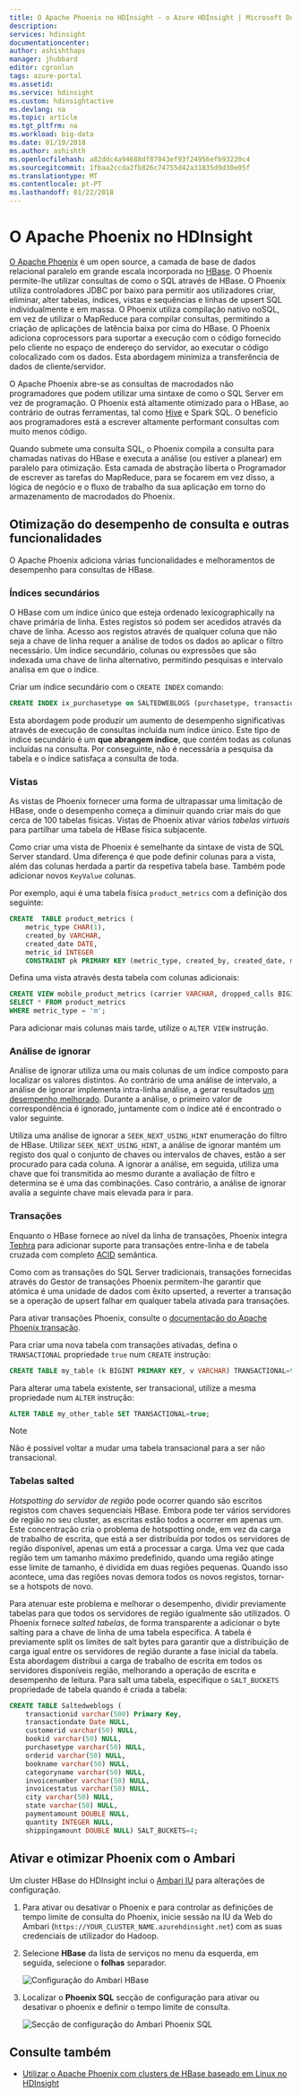 ```yaml
---
title: O Apache Phoenix no HDInsight - o Azure HDInsight | Microsoft Docs
description: 
services: hdinsight
documentationcenter: 
author: ashishthaps
manager: jhubbard
editor: cgronlun
tags: azure-portal
ms.assetid: 
ms.service: hdinsight
ms.custom: hdinsightactive
ms.devlang: na
ms.topic: article
ms.tgt_pltfrm: na
ms.workload: big-data
ms.date: 01/19/2018
ms.author: ashishth
ms.openlocfilehash: a82ddc4a94688df87043ef93f24956efb93220c4
ms.sourcegitcommit: 1fbaa2ccda2fb826c74755d42a31835d9d30e05f
ms.translationtype: MT
ms.contentlocale: pt-PT
ms.lasthandoff: 01/22/2018
---
```

# <a name="apache-phoenix-in-hdinsight"></a>O Apache Phoenix no HDInsight

[O Apache Phoenix](http://phoenix.apache.org/) é um open source, a camada de base de dados relacional paralelo em grande escala incorporada no [HBase](hbase/apache-hbase-overview.md). O Phoenix permite-lhe utilizar consultas de como o SQL através de HBase. O Phoenix utiliza controladores JDBC por baixo para permitir aos utilizadores criar, eliminar, alter tabelas, índices, vistas e sequências e linhas de upsert SQL individualmente e em massa. O Phoenix utiliza compilação nativo noSQL, em vez de utilizar o MapReduce para compilar consultas, permitindo a criação de aplicações de latência baixa por cima do HBase. O Phoenix adiciona coprocessors para suportar a execução com o código fornecido pelo cliente no espaço de endereço do servidor, ao executar o código colocalizado com os dados. Esta abordagem minimiza a transferência de dados de cliente/servidor.

O Apache Phoenix abre-se as consultas de macrodados não programadores que podem utilizar uma sintaxe de como o SQL Server em vez de programação. O Phoenix está altamente otimizado para o HBase, ao contrário de outras ferramentas, tal como [Hive](hadoop/hdinsight-use-hive.md) e Spark SQL. O benefício aos programadores está a escrever altamente performant consultas com muito menos código.
<!-- [Spark SQL](spark/apache-spark-sql-with-hdinsight.md)  -->

Quando submete uma consulta SQL, o Phoenix compila a consulta para chamadas nativas do HBase e executa a análise (ou estiver a planear) em paralelo para otimização. Esta camada de abstração liberta o Programador de escrever as tarefas do MapReduce, para se focarem em vez disso, a lógica de negócio e o fluxo de trabalho da sua aplicação em torno do armazenamento de macrodados do Phoenix.

## <a name="query-performance-optimization-and-other-features"></a>Otimização do desempenho de consulta e outras funcionalidades

O Apache Phoenix adiciona várias funcionalidades e melhoramentos de desempenho para consultas de HBase.

### <a name="secondary-indexes"></a>Índices secundários

O HBase com um índice único que esteja ordenado lexicographically na chave primária de linha. Estes registos só podem ser acedidos através da chave de linha. Acesso aos registos através de qualquer coluna que não seja a chave de linha requer a análise de todos os dados ao aplicar o filtro necessário. Um índice secundário, colunas ou expressões que são indexada uma chave de linha alternativo, permitindo pesquisas e intervalo analisa em que o índice.

Criar um índice secundário com o `CREATE INDEX` comando:

```sql
CREATE INDEX ix_purchasetype on SALTEDWEBLOGS (purchasetype, transactiondate) INCLUDE (bookname, quantity);
```

Esta abordagem pode produzir um aumento de desempenho significativas através de execução de consultas incluída num índice único. Este tipo de índice secundário é um **que abrangem índice**, que contém todas as colunas incluídas na consulta. Por conseguinte, não é necessária a pesquisa da tabela e o índice satisfaça a consulta de toda.

### <a name="views"></a>Vistas

As vistas de Phoenix fornecer uma forma de ultrapassar uma limitação de HBase, onde o desempenho começa a diminuir quando criar mais do que cerca de 100 tabelas físicas. Vistas de Phoenix ativar vários *tabelas virtuais* para partilhar uma tabela de HBase física subjacente.

Como criar uma vista de Phoenix é semelhante da sintaxe de vista de SQL Server standard. Uma diferença é que pode definir colunas para a vista, além das colunas herdada a partir da respetiva tabela base. Também pode adicionar novos `KeyValue` colunas.

Por exemplo, aqui é uma tabela física `product_metrics` com a definição dos seguinte:

```sql
CREATE  TABLE product_metrics (
    metric_type CHAR(1),
    created_by VARCHAR, 
    created_date DATE, 
    metric_id INTEGER
    CONSTRAINT pk PRIMARY KEY (metric_type, created_by, created_date, metric_id));
```

Defina uma vista através desta tabela com colunas adicionais:

```sql
CREATE VIEW mobile_product_metrics (carrier VARCHAR, dropped_calls BIGINT) AS
SELECT * FROM product_metrics
WHERE metric_type = 'm';
```

Para adicionar mais colunas mais tarde, utilize o `ALTER VIEW` instrução.

### <a name="skip-scan"></a>Análise de ignorar

Análise de ignorar utiliza uma ou mais colunas de um índice composto para localizar os valores distintos. Ao contrário de uma análise de intervalo, a análise de ignorar implementa intra-linha análise, a gerar resultados [um desempenho melhorado](http://phoenix.apache.org/performance.html#Skip-Scan). Durante a análise, o primeiro valor de correspondência é ignorado, juntamente com o índice até é encontrado o valor seguinte.

Utiliza uma análise de ignorar a `SEEK_NEXT_USING_HINT` enumeração do filtro de HBase. Utilizar `SEEK_NEXT_USING_HINT`, a análise de ignorar mantém um registo dos qual o conjunto de chaves ou intervalos de chaves, estão a ser procurado para cada coluna. A ignorar a análise, em seguida, utiliza uma chave que foi transmitida ao mesmo durante a avaliação de filtro e determina se é uma das combinações. Caso contrário, a análise de ignorar avalia a seguinte chave mais elevada para ir para.

### <a name="transactions"></a>Transações

Enquanto o HBase fornece ao nível da linha de transações, Phoenix integra [Tephra](http://tephra.io/) para adicionar suporte para transações entre-linha e de tabela cruzada com completo [ACID](https://en.wikipedia.org/wiki/ACID) semântica.

Como com as transações do SQL Server tradicionais, transações fornecidas através do Gestor de transações Phoenix permitem-lhe garantir que atómica é uma unidade de dados com êxito upserted, a reverter a transação se a operação de upsert falhar em qualquer tabela ativada para transações.

Para ativar transações Phoenix, consulte o [documentação do Apache Phoenix transação](http://phoenix.apache.org/transactions.html).

Para criar uma nova tabela com transações ativadas, defina o `TRANSACTIONAL` propriedade `true` num `CREATE` instrução:

```sql
CREATE TABLE my_table (k BIGINT PRIMARY KEY, v VARCHAR) TRANSACTIONAL=true;
```

Para alterar uma tabela existente, ser transacional, utilize a mesma propriedade num `ALTER` instrução:

```sql
ALTER TABLE my_other_table SET TRANSACTIONAL=true;
```

> [!NOTE]
> Não é possível voltar a mudar uma tabela transacional para a ser não transacional.

### <a name="salted-tables"></a>Tabelas salted

*Hotspotting do servidor de região* pode ocorrer quando são escritos registos com chaves sequenciais HBase. Embora pode ter vários servidores de região no seu cluster, as escritas estão todos a ocorrer em apenas um. Este concentração cria o problema de hotspotting onde, em vez da carga de trabalho de escrita, que está a ser distribuída por todos os servidores de região disponível, apenas um está a processar a carga. Uma vez que cada região tem um tamanho máximo predefinido, quando uma região atinge esse limite de tamanho, é dividida em duas regiões pequenas. Quando isso acontece, uma das regiões novas demora todos os novos registos, tornar-se a hotspots de novo.

Para atenuar este problema e melhorar o desempenho, dividir previamente tabelas para que todos os servidores de região igualmente são utilizados. O Phoenix fornece *salted tabelas*, de forma transparente a adicionar o byte salting para a chave de linha de uma tabela específica. A tabela é previamente split os limites de salt bytes para garantir que a distribuição de carga igual entre os servidores de região durante a fase inicial da tabela. Esta abordagem distribui a carga de trabalho de escrita em todos os servidores disponíveis região, melhorando a operação de escrita e desempenho de leitura. Para salt uma tabela, especifique o `SALT_BUCKETS` propriedade de tabela quando é criada a tabela:

```sql
CREATE TABLE Saltedweblogs (
    transactionid varchar(500) Primary Key,
    transactiondate Date NULL,
    customerid varchar(50) NULL,
    bookid varchar(50) NULL,
    purchasetype varchar(50) NULL,
    orderid varchar(50) NULL,
    bookname varchar(50) NULL,
    categoryname varchar(50) NULL,
    invoicenumber varchar(50) NULL,
    invoicestatus varchar(50) NULL,
    city varchar(50) NULL,
    state varchar(50) NULL,
    paymentamount DOUBLE NULL,
    quantity INTEGER NULL,
    shippingamount DOUBLE NULL) SALT_BUCKETS=4;
```

## <a name="enable-and-tune-phoenix-with-ambari"></a>Ativar e otimizar Phoenix com o Ambari

Um cluster HBase do HDInsight inclui o [Ambari IU](hdinsight-hadoop-manage-ambari.md) para alterações de configuração.

1. Para ativar ou desativar o Phoenix e para controlar as definições de tempo limite de consulta do Phoenix, inicie sessão na IU da Web do Ambari (`https://YOUR_CLUSTER_NAME.azurehdinsight.net`) com as suas credenciais de utilizador do Hadoop.

2. Selecione **HBase** da lista de serviços no menu da esquerda, em seguida, selecione o **folhas** separador.

    ![Configuração do Ambari HBase](./media/hdinsight-phoenix-in-hdinsight/ambari-hbase-config.png)

3. Localizar o **Phoenix SQL** secção de configuração para ativar ou desativar o phoenix e definir o tempo limite de consulta.

    ![Secção de configuração do Ambari Phoenix SQL](./media/hdinsight-phoenix-in-hdinsight/ambari-phoenix.png)

## <a name="see-also"></a>Consulte também

* [Utilizar o Apache Phoenix com clusters de HBase baseado em Linux no HDInsight](hbase/apache-hbase-phoenix-squirrel-linux.md)
